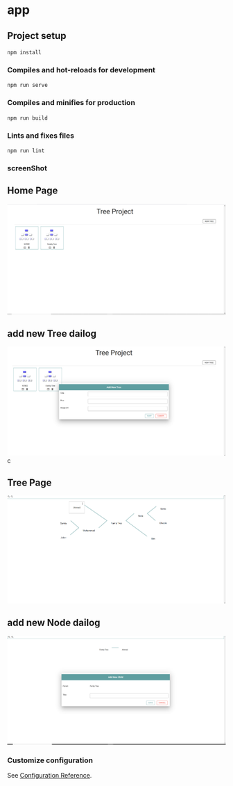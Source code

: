 # app

## Project setup
```
npm install
```

### Compiles and hot-reloads for development
```
npm run serve
```

### Compiles and minifies for production
```
npm run build
```

### Lints and fixes files
```
npm run lint
```
### screenShot 
## Home Page
![alt text](https://raw.githubusercontent.com/mohammed-elhabib/app-tree/main/screenshot/Home.PNG?token=ALM4XNOSLVDT6DTRV27UGNDAYOPDK)
## add new Tree dailog
![alt text](https://raw.githubusercontent.com/mohammed-elhabib/app-tree/main/screenshot/add-new-tree.PNG?token=ALM4XNPDGE3GHF7SK6PIA4TAYOPLS)c
## Tree Page
![alt text](https://raw.githubusercontent.com/mohammed-elhabib/app-tree/main/screenshot/tree.PNG?token=ALM4XNNAP4GDP4I2EG6NEJTAYOPN2)
## add new Node dailog
![alt text](https://raw.githubusercontent.com/mohammed-elhabib/app-tree/main/screenshot/add-new%20child.PNG?token=ALM4XNJB6CUXJIQ4TG4A7Z3AYOPQM)
### Customize configuration
See [Configuration Reference](https://cli.vuejs.org/config/).

